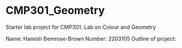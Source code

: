 # CMP301_Geometry
Starter lab project for CMP301. Lab on Colour and Geometry

Name: 	Hamish Bemrose-Brown
Number: 2203105
Outline of project: 
